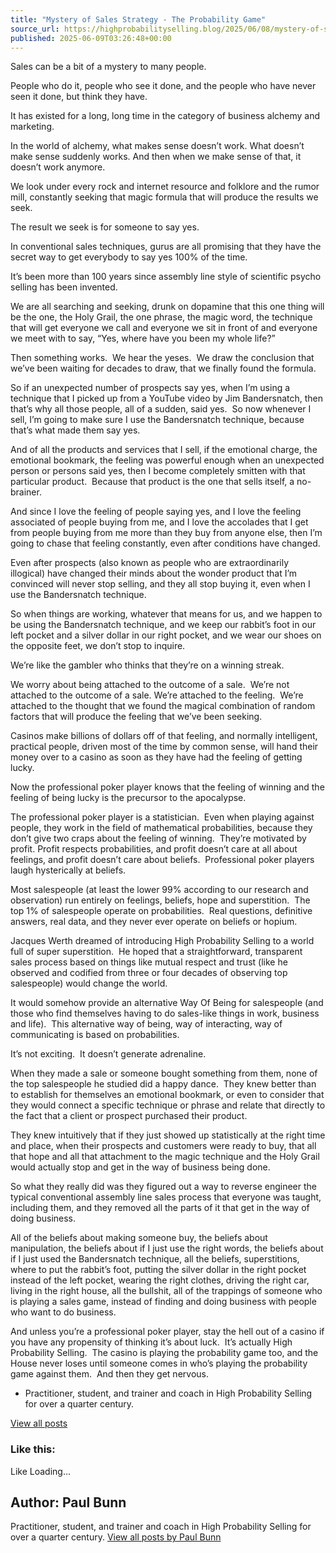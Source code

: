 ```yaml
---
title: "Mystery of Sales Strategy - The Probability Game"
source_url: https://highprobabilityselling.blog/2025/06/08/mystery-of-sales-strategy-the-probability-game
published: 2025-06-09T03:26:48+00:00
---
```

Sales can be a bit of a mystery to many people.


People who do it, people who see it done, and the people who have never seen it done, but think they have.  


It has existed for a long, long time in the category of business alchemy and marketing. 


In the world of alchemy, what makes sense doesn’t work. What doesn’t make sense suddenly works. And then when we make sense of that, it doesn’t work anymore.


We look under every rock and internet resource and folklore and the rumor mill, constantly seeking that magic formula that will produce the results we seek.


The result we seek is for someone to say yes. 


In conventional sales techniques, gurus are all promising that they have the secret way to get everybody to say yes 100% of the time. 


It’s been more than 100 years since assembly line style of scientific psycho selling has been invented. 


We are all searching and seeking, drunk on dopamine that this one thing will be the one, the Holy Grail, the one phrase, the magic word, the technique that will get everyone we call and everyone we sit in front of and everyone we meet with to say, “Yes, where have you been my whole life?” 


Then something works.  We hear the yeses.  We draw the conclusion that we’ve been waiting for decades to draw, that we finally found the formula. 


So if an unexpected number of prospects say yes, when I’m using a technique that I picked up from a YouTube video by Jim Bandersnatch, then that’s why all those people, all of a sudden, said yes.  So now whenever I sell, I’m going to make sure I use the Bandersnatch technique, because that’s what made them say yes. 


And of all the products and services that I sell, if the emotional charge, the emotional bookmark, the feeling was powerful enough when an unexpected person or persons said yes, then I become completely smitten with that particular product.  Because that product is the one that sells itself, a no\-brainer.


And since I love the feeling of people saying yes, and I love the feeling associated of people buying from me, and I love the accolades that I get from people buying from me more than they buy from anyone else, then I’m going to chase that feeling constantly, even after conditions have changed. 


Even after prospects (also known as people who are extraordinarily illogical) have changed their minds about the wonder product that I’m convinced will never stop selling, and they all stop buying it, even when I use the Bandersnatch technique. 


So when things are working, whatever that means for us, and we happen to be using the Bandersnatch technique, and we keep our rabbit’s foot in our left pocket and a silver dollar in our right pocket, and we wear our shoes on the opposite feet, we don’t stop to inquire.


We’re like the gambler who thinks that they’re on a winning streak.


We worry about being attached to the outcome of a sale.  We’re not attached to the outcome of a sale. We’re attached to the feeling.  We’re attached to the thought that we found the magical combination of random factors that will produce the feeling that we’ve been seeking.


Casinos make billions of dollars off of that feeling, and normally intelligent, practical people, driven most of the time by common sense, will hand their money over to a casino as soon as they have had the feeling of getting lucky.


Now the professional poker player knows that the feeling of winning and the feeling of being lucky is the precursor to the apocalypse.


The professional poker player is a statistician.  Even when playing against people, they work in the field of mathematical probabilities, because they don’t give two craps about the feeling of winning.  They’re motivated by profit. Profit respects probabilities, and profit doesn’t care at all about feelings, and profit doesn’t care about beliefs.  Professional poker players laugh hysterically at beliefs. 


Most salespeople (at least the lower 99% according to our research and observation) run entirely on feelings, beliefs, hope and superstition.  The top 1% of salespeople operate on probabilities.  Real questions, definitive answers, real data, and they never ever operate on beliefs or hopium. 


Jacques Werth dreamed of introducing High Probability Selling to a world full of super superstition.  He hoped that a straightforward, transparent sales process based on things like mutual respect and trust (like he observed and codified from three or four decades of observing top salespeople) would change the world.


It would somehow provide an alternative Way Of Being for salespeople (and those who find themselves having to do sales\-like things in work, business and life).  This alternative way of being, way of interacting, way of communicating is based on probabilities.


It’s not exciting.  It doesn’t generate adrenaline.


When they made a sale or someone bought something from them, none of the top salespeople he studied did a happy dance.  They knew better than to establish for themselves an emotional bookmark, or even to consider that they would connect a specific technique or phrase and relate that directly to the fact that a client or prospect purchased their product.  


They knew intuitively that if they just showed up statistically at the right time and place, when their prospects and customers were ready to buy, that all that hope and all that attachment to the magic technique and the Holy Grail would actually stop and get in the way of business being done.


So what they really did was they figured out a way to reverse engineer the typical conventional assembly line sales process that everyone was taught, including them, and they removed all the parts of it that get in the way of doing business.  


All of the beliefs about making someone buy, the beliefs about manipulation, the beliefs about if I just use the right words, the beliefs about if I just used the Bandersnatch technique, all the beliefs, superstitions, where to put the rabbit’s foot, putting the silver dollar in the right pocket instead of the left pocket, wearing the right clothes, driving the right car, living in the right house, all the bullshit, all of the trappings of someone who is playing a sales game, instead of finding and doing business with people who want to do business.  


And unless you’re a professional poker player, stay the hell out of a casino if you have any propensity of thinking it’s about luck.  It’s actually High Probability Selling.  The casino is playing the probability game too, and the House never loses until someone comes in who’s playing the probability game against them.  And then they get nervous.






* Practitioner, student, and trainer and coach in High Probability Selling for over a quarter century. 



[View all posts](https://highprobabilityselling.blog/author/paulbunnhps/ "View all posts")






### Like this:

Like Loading...




Author: Paul Bunn
-----------------



 Practitioner, student, and trainer and coach in High Probability Selling for over a quarter century. [View all posts by Paul Bunn](https://highprobabilityselling.blog/author/paulbunnhps/)
